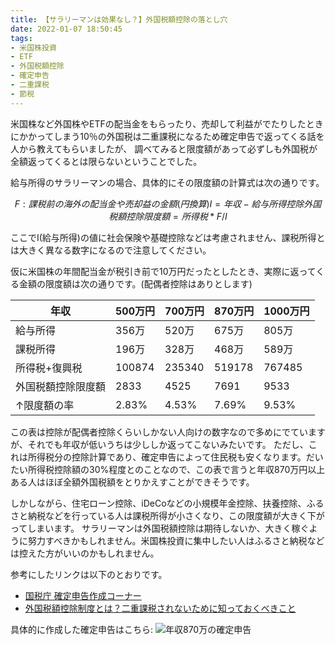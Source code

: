 ```yaml
---
title: 【サラリーマンは効果なし？】外国税額控除の落とし穴
date: 2022-01-07 18:50:45
tags:
- 米国株投資
- ETF
- 外国税額控除
- 確定申告
- 二重課税
- 節税
---
```


米国株など外国株やETFの配当金をもらったり、売却して利益がでたりしたときにかかってしまう10％の外国税は二重課税になるため確定申告で返ってくる話を人から教えてもらいましたが、
調べてみると限度額があって必ずしも外国税が全額返ってくるとは限らないということでした。

給与所得のサラリーマンの場合、具体的にその限度額の計算式は次の通りです。

```math
F: 課税前の海外の配当金や売却益の金額(円換算)
I = 年収 - 給与所得控除 
外国税額控除限度額 = 所得税 * F / I
```
ここでI(給与所得)の値に社会保険や基礎控除などは考慮されません、課税所得とは大きく異なる数字になるので注意してください。

仮に米国株の年間配当金が税引き前で10万円だったとしたとき、実際に返ってくる金額の限度額は次の通りです。(配偶者控除はありとします)

|年収|500万円|700万円|870万円|1000万円|
|----|----|----|----|----|
|給与所得|356万|520万|675万|805万|
|課税所得|196万|328万|468万|589万|
|所得税+復興税|100874|235340|519178|767485|
|外国税額控除限度額|2833|4525|7691|9533|
|↑限度額の率|2.83%|4.53%|7.69%|9.53%|

この表は控除が配偶者控除くらいしかない人向けの数字なので多めにでていますが、それでも年収が低いうちは少ししか返ってこないみたいです。
ただし、これは所得税分の控除計算であり、確定申告によって住民税も安くなります。だいたい所得税控除額の30%程度とのことなので、この表で言うと年収870万円以上ある人はほぼ全額外国税額をとりかえすことができそうです。

しかしながら、住宅ローン控除、iDeCoなどの小規模年金控除、扶養控除、ふるさと納税などを行っている人は課税所得が小さくなり、この限度額が大きく下がってしまいます。
サラリーマンは外国税額控除は期待しないか、大きく稼ぐように努力すべきかもしれません。米国株投資に集中したい人はふるさと納税などは控えた方がいいのかもしれません。

参考にしたリンクは以下のとおりです。

* [国税庁 確定申告作成コーナー](https://www.keisan.nta.go.jp/kyoutu/ky/sm/top#bsctrl)
* [外国税額控除制度とは？二重課税されないために知っておくべきこと](https://biz.moneyforward.com/accounting/basic/23344/)

具体的に作成した確定申告はこちら:
![年収870万の確定申告](/images/tax_report_foreign_tax_deduction.png)

